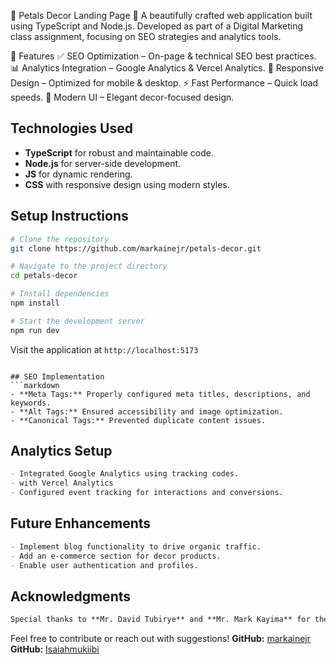 🌸 Petals Decor Landing Page 🌸
A beautifully crafted web application built using TypeScript and Node.js. Developed as part of a Digital Marketing class assignment, focusing on SEO strategies and analytics tools.

🚀 Features
✅ SEO Optimization – On-page & technical SEO best practices.
📊 Analytics Integration – Google Analytics & Vercel Analytics.
📱 Responsive Design – Optimized for mobile & desktop.
⚡ Fast Performance – Quick load speeds.
🎨 Modern UI – Elegant decor-focused design.

## Technologies Used
- **TypeScript** for robust and maintainable code.
- **Node.js** for server-side development.
- **JS** for dynamic rendering.
- **CSS** with responsive design using modern styles.

## Setup Instructions
```bash
# Clone the repository
git clone https://github.com/markainejr/petals-decor.git

# Navigate to the project directory
cd petals-decor

# Install dependencies
npm install

# Start the development server
npm run dev
```
Visit the application at `http://localhost:5173`
```

## SEO Implementation
```markdown
- **Meta Tags:** Properly configured meta titles, descriptions, and keywords.
- **Alt Tags:** Ensured accessibility and image optimization.
- **Canonical Tags:** Prevented duplicate content issues.
```

## Analytics Setup
```markdown
- Integrated Google Analytics using tracking codes.
- with Vercel Analytics
- Configured event tracking for interactions and conversions.
```

## Future Enhancements
```markdown
- Implement blog functionality to drive organic traffic.
- Add an e-commerce section for decor products.
- Enable user authentication and profiles.
```

## Acknowledgments
```markdown
Special thanks to **Mr. David Tubirye** and **Mr. Mark Kayima** for their mentorship and support.
```

Feel free to contribute or reach out with suggestions!
**GitHub:** [markainejr](https://github.com/markainejr)
**GitHub:** [Isaiahmukiibi](https://github.com/Isaiahmukiibi)
```


